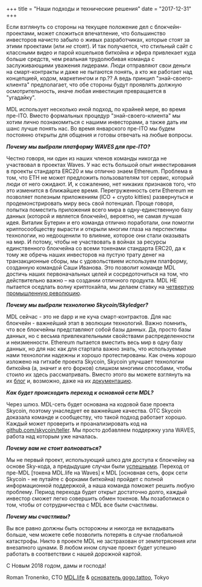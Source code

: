 +++
title = "Наши подходы и технические решения"
date = "2017-12-31"
+++

Если взглянуть со стороны на текущее положение дел с блокчейн-проектами, может сложиться впечатление, что большинство инвесторов начисто забыло о живых разработчиках, которые стоят за этими проектами (или *не* стоят). И так получается, что стильный сайт с классными видео и парой кошельков биткойна и эфира привлекает куда больше средств, чем реальная трудолюбивая команда с заслуживающими уважения лидерами. Люди отправляют свои деньги на смарт-контракты и даже не пытаются понять, а кто же работает над концепцией, кодом, маркетингом и пр.?? А ведь принцип "знай-своего-клиента" предполагает, что обе стороны будут проявлять должную осмотрительность, иначе любая инвестиция превращается в "угадайку".

MDL использует несколько иной подход, по крайней мере, во время пре-ITO. Вместо формальных процедур "знай-своего-клиента" мы хотим лично познакомиться с нашими инвесторами, а также дать им шанс лучше понять нас. Во время январского пре-ITO мы будем постоянно открыты для общения и готовы отвечать на любые вопросы.

***Почему мы выбрали платформу WAVES для пре-ITO?***

Честно говоря, ни один из наших членов команды никогда не участвовал в проектах Waves. У нас есть большой опыт инвестирования в проекты стандарта ERC20 и мы отлично знаем Ethereum. Проблема в том, что ETH не может предложить пользователям тот сервис, который люди от него ожидают. И, к сожалению, нет никаких признаков того, что это изменится в ближайшее время.  Перегруженность сети Ethereum не позволяет полезным приложениям (ICO + crypto kitties) развернуться и продемонстрировать миру весь свой потенциал. Проще говоря, попытка поместить приложения всего мира в одну-единственную базу данных (которой и является блокчейн), вероятно, не самая лучшая идея. Виталик Бутерин и его команда отлично поработали, они помогли криптосообществу вырасти и открыли многим глаза на перспективы технологии, но недооценили то влияние, которое они стали оказывать на мир. И потому, чтобы не  участвовать в войнах за ресурсы единственного блокчейна со всеми токенами стандарта ERC20, да к тому же обречь наших инвесторов на пустую трату денег на транзакционные сборы, мы с удовольствием используем платформу, созданную командой Саши Иванова. Это позволит команде MDL достичь наших первоначальных целей и сосредоточиться на том, что действительно важно – на создании отличного продукта. MDL НЕ пытается оседлать волну криптохайпа, мы делаем ставку на [четвертую промышленную революцию](https://ru.wikipedia.org/wiki/%D0%A7%D0%B5%D1%82%D0%B2%D1%91%D1%80%D1%82%D0%B0%D1%8F_%D0%BF%D1%80%D0%BE%D0%BC%D1%8B%D1%88%D0%BB%D0%B5%D0%BD%D0%BD%D0%B0%D1%8F_%D1%80%D0%B5%D0%B2%D0%BE%D0%BB%D1%8E%D1%86%D0%B8%D1%8F).

***Почему мы выбрали технологию Skycoin/Skyledger?***

MDL сейчас - это не dapp и  не куча смарт-контрактов. Для нас блокчейн - важнейший этап в эволюции технологий. Важно помнить, что все блокчейны представляют собой базы данных. Да, просто базы данных, но с весьма привлекательными свойствами распределенности и неизменности. Ethereum пытается вместить весь мир в одну базу данных, но для нас как для стартапа важно знать, что используемые нами  технологии надежны и хорошо протестированы. Как очень хорошо изложено на гитхабе проекта Skycoin, Skycoin улучшает технологии биткойна (а, значит и его форков) слишком многими способами, чтобы стоило их здесь рассматривать. Вместо этого вы можете взглянуть на их [блог](https://blog.skycoin.net/ru) и, возможно, даже на их [документацию](https://www.skycoin.net/whitepapers/).

***Как будет происходить переход к основной сети MDL?***

Через шлюз. MDL-сеть будет основана на кодовой базе проекта Skycoin, поэтому унаследует ее важнейшие качества.  OTC Skycoin доказала команде и сообществу, что такой подход работает хорошо. Каждый может проверить и проанализировать код на [github.com/skycoin/teller](https://github.com/MDLlife/teller). Мы просто добавляем поддержку узла WAVES, работа над которым уже началась.

***Почему вам не стоит волноваться?***

Мы не первый проект, использующий шлюз для доступа к блокчейну на основе Sky-кода, а предыдущие случаи были [успешными](https://otc.skycoin.net/). Переход от пре-MDL [токена MDL.life на Waves] к MDL [основная сеть, форк сети Skycoin - не путайте с форками биткойна) пройдет с полной информационной поддержкой, а наша команда поможет решить любую проблему. Период перехода будет открыт достаточно долго, каждый инвестор сможет легко совершить обмен токенов. Мы позаботимся о том, чтобы от сотрудничества с MDL все были счастливы.

***Почему мы счастливы?***

Вы все равно должны быть осторожны и никогда не вкладывать больше, чем можете себе позволить потерять в случае глобальной катастрофы. Никто в проекте MDL не застрахован от землетрясения или внезапного цунами. В любом ином случае проект будет успешно работать в соответствии с нашей дорожной картой.

С Новым 2018 годом, дамы и господа!

Roman Tronenko,  CTO [MDL.life](http://mdl.life/) & [основатель gogo.tattoo](http://gogo.tattoo/), Tokyo
